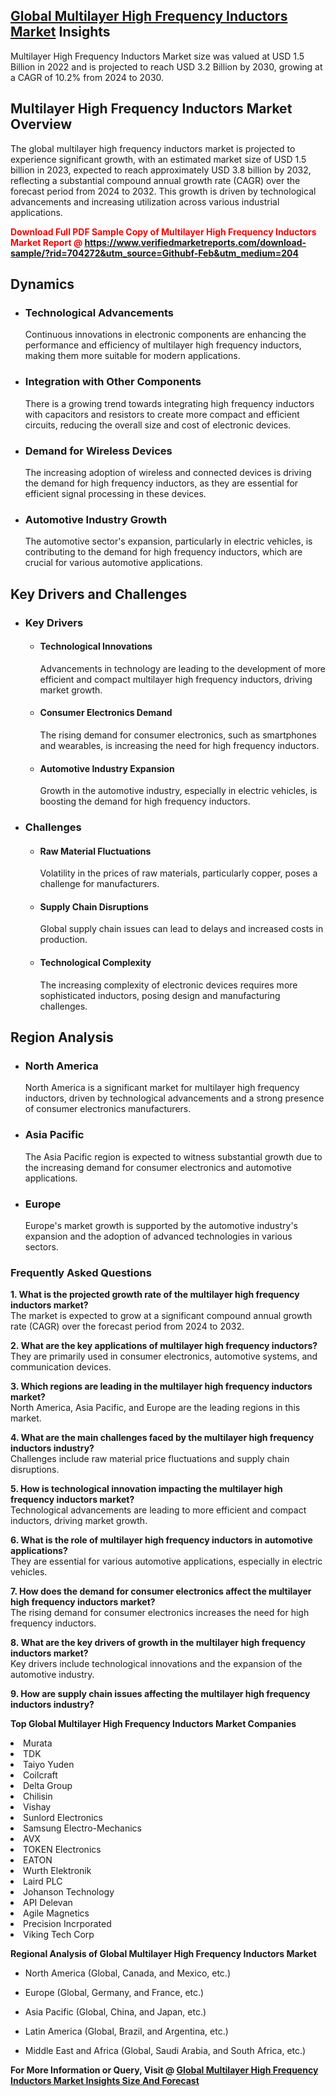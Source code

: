<h2><a href="https://www.verifiedmarketreports.com/download-sample/?rid=704272&amp;utm_source=Githubf&amp;utm_medium=204" target="_blank">Global Multilayer High Frequency Inductors Market</a> Insights</h2><p>Multilayer High Frequency Inductors Market size was valued at USD 1.5 Billion in 2022 and is projected to reach USD 3.2 Billion by 2030, growing at a CAGR of 10.2% from 2024 to 2030.</p><p> <h2>Multilayer High Frequency Inductors Market Overview</h2> <p>The global multilayer high frequency inductors market is projected to experience significant growth, with an estimated market size of USD 1.5 billion in 2023, expected to reach approximately USD 3.8 billion by 2032, reflecting a substantial compound annual growth rate (CAGR) over the forecast period from 2024 to 2032. This growth is driven by technological advancements and increasing utilization across various industrial applications. </p> <p><strong><p><span class=""><span style="color: #ff0000;"><strong>Download Full PDF Sample Copy of Multilayer High Frequency Inductors Market Report</strong> @ </span><a href="https://www.verifiedmarketreports.com/download-sample/?rid=704272&amp;utm_source=Githubf-Feb&amp;utm_medium=204" target="_blank">https://www.verifiedmarketreports.com/download-sample/?rid=704272&amp;utm_source=Githubf-Feb&amp;utm_medium=204</a></span></p></strong></p> <h2>Dynamics</h2> <ul> <li><h3>Technological Advancements</h3> <p>Continuous innovations in electronic components are enhancing the performance and efficiency of multilayer high frequency inductors, making them more suitable for modern applications.</p> </li> <li><h3>Integration with Other Components</h3> <p>There is a growing trend towards integrating high frequency inductors with capacitors and resistors to create more compact and efficient circuits, reducing the overall size and cost of electronic devices. </p> </li> <li><h3>Demand for Wireless Devices</h3> <p>The increasing adoption of wireless and connected devices is driving the demand for high frequency inductors, as they are essential for efficient signal processing in these devices. </p> </li> <li><h3>Automotive Industry Growth</h3> <p>The automotive sector's expansion, particularly in electric vehicles, is contributing to the demand for high frequency inductors, which are crucial for various automotive applications. </p> </li> </ul> <h2>Key Drivers and Challenges</h2> <ul> <li><h3>Key Drivers</h3> <ul> <li><h4>Technological Innovations</h4> <p>Advancements in technology are leading to the development of more efficient and compact multilayer high frequency inductors, driving market growth. </p> </li> <li><h4>Consumer Electronics Demand</h4> <p>The rising demand for consumer electronics, such as smartphones and wearables, is increasing the need for high frequency inductors. </p> </li> <li><h4>Automotive Industry Expansion</h4> <p>Growth in the automotive industry, especially in electric vehicles, is boosting the demand for high frequency inductors. </p> </li> </ul> </li> <li><h3>Challenges</h3> <ul> <li><h4>Raw Material Fluctuations</h4> <p>Volatility in the prices of raw materials, particularly copper, poses a challenge for manufacturers. </p> </li> <li><h4>Supply Chain Disruptions</h4> <p>Global supply chain issues can lead to delays and increased costs in production. </p> </li> <li><h4>Technological Complexity</h4> <p>The increasing complexity of electronic devices requires more sophisticated inductors, posing design and manufacturing challenges. </p> </li> </ul> </li> </ul> <h2>Region Analysis</h2> <ul> <li><h3>North America</h3> <p>North America is a significant market for multilayer high frequency inductors, driven by technological advancements and a strong presence of consumer electronics manufacturers. </p> </li> <li><h3>Asia Pacific</h3> <p>The Asia Pacific region is expected to witness substantial growth due to the increasing demand for consumer electronics and automotive applications. </p> </li> <li><h3>Europe</h3> <p>Europe's market growth is supported by the automotive industry's expansion and the adoption of advanced technologies in various sectors. </p> </li> </ul> <h3>Frequently Asked Questions</h3> <p><strong>1. What is the projected growth rate of the multilayer high frequency inductors market?</strong><br> The market is expected to grow at a significant compound annual growth rate (CAGR) over the forecast period from 2024 to 2032. </p> <p><strong>2. What are the key applications of multilayer high frequency inductors?</strong><br> They are primarily used in consumer electronics, automotive systems, and communication devices. </p> <p><strong>3. Which regions are leading in the multilayer high frequency inductors market?</strong><br> North America, Asia Pacific, and Europe are the leading regions in this market. </p> <p><strong>4. What are the main challenges faced by the multilayer high frequency inductors industry?</strong><br> Challenges include raw material price fluctuations and supply chain disruptions. </p> <p><strong>5. How is technological innovation impacting the multilayer high frequency inductors market?</strong><br> Technological advancements are leading to more efficient and compact inductors, driving market growth. </p> <p><strong>6. What is the role of multilayer high frequency inductors in automotive applications?</strong><br> They are essential for various automotive applications, especially in electric vehicles. </p> <p><strong>7. How does the demand for consumer electronics affect the multilayer high frequency inductors market?</strong><br> The rising demand for consumer electronics increases the need for high frequency inductors. </p> <p><strong>8. What are the key drivers of growth in the multilayer high frequency inductors market?</strong><br> Key drivers include technological innovations and the expansion of the automotive industry. </p> <p><strong>9. How are supply chain issues affecting the multilayer high frequency inductors industry?</strong><br> </p><p><strong>Top Global Multilayer High Frequency Inductors Market Companies</strong></p><div data-test-id=""><p><li>Murata</li><li> TDK</li><li> Taiyo Yuden</li><li> Coilcraft</li><li> Delta Group</li><li> Chilisin</li><li> Vishay</li><li> Sunlord Electronics</li><li> Samsung Electro-Mechanics</li><li> AVX</li><li> TOKEN Electronics</li><li> EATON</li><li> Wurth Elektronik</li><li> Laird PLC</li><li> Johanson Technology</li><li> API Delevan</li><li> Agile Magnetics</li><li> Precision Incrporated</li><li> Viking Tech Corp</li></p><div><strong>Regional Analysis of&nbsp;Global Multilayer High Frequency Inductors Market</strong></div><ul><li dir="ltr"><p dir="ltr">North America&nbsp;(Global, Canada, and Mexico, etc.)</p></li><li dir="ltr"><p dir="ltr">Europe (Global, Germany, and France, etc.)</p></li><li dir="ltr"><p dir="ltr">Asia Pacific&nbsp;(Global, China, and Japan, etc.)</p></li><li dir="ltr"><p dir="ltr">Latin America&nbsp;(Global, Brazil, and Argentina, etc.)</p></li><li dir="ltr">Middle East and Africa&nbsp;(Global, Saudi Arabia, and South Africa, etc.)</li></ul><p><strong>For More Information or Query, Visit @&nbsp;</strong><strong><a href="https://www.verifiedmarketreports.com/product/multilayer-high-frequency-inductors-market/?utm_source=Githubf&amp;utm_medium=204" target="_blank">Global Multilayer High Frequency Inductors Market Insights Size And Forecast</a></strong></p></div>
